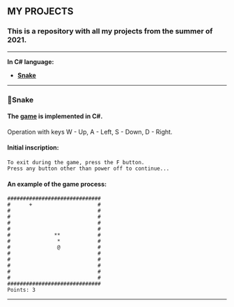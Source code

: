 ## MY PROJECTS
### This is a repository with all my projects from the summer of 2021.
---
**In C# language:**
- [**Snake**](https://github.com/yevhenii-sir/MyAllProjects#:snake:Snake)

---

### :snake:Snake
#### **The [game](https://github.com/yevhenii-sir/MyAllProjects/tree/main/CSharp/MyGameSnake) is implemented in C#**.
Operation with keys W - Up, A - Left, S - Down, D - Right. <br> 

#### Initial inscription:
~~~
To exit during the game, press the F button.
Press any button other than power off to continue...
~~~
#### An example of the game process:
~~~
##############################
#      +                     #
#                            #
#                            #
#                            #
#                            #
#              **            #
#               *            #
#               @            #
#                            #
#                            #
#                            #
#                            #
#                            #
##############################
Points: 3
~~~

---
